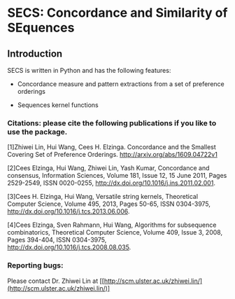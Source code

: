 # SECS: Concordance and Similarity of SEquences


## Introduction

SECS is written in Python and  has the following  features:

  - Concordance measure and pattern extractions from a set of preference orderings

  - Sequences kernel functions


### Citations: please cite the following publications if you like to use the package.
[1]Zhiwei Lin, Hui Wang, Cees H. Elzinga. Concordance and the Smallest Covering Set of Preference Orderings. http://arxiv.org/abs/1609.04722v1

[2]Cees Elzinga, Hui Wang, Zhiwei Lin, Yash Kumar, Concordance and consensus, Information Sciences, Volume 181, Issue 12, 15 June 2011, Pages 2529-2549, ISSN 0020-0255, http://dx.doi.org/10.1016/j.ins.2011.02.001. 

[3]Cees H. Elzinga, Hui Wang, Versatile string kernels, Theoretical Computer Science, Volume 495, 2013, Pages 50-65, ISSN 0304-3975, http://dx.doi.org/10.1016/j.tcs.2013.06.006. 

[4]Cees Elzinga, Sven Rahmann, Hui Wang, Algorithms for subsequence combinatorics, Theoretical Computer Science, Volume 409, Issue 3, 2008, Pages 394-404, ISSN 0304-3975, http://dx.doi.org/10.1016/j.tcs.2008.08.035. 

### Reporting bugs:

Please contact Dr. Zhiwei Lin at [[http://scm.ulster.ac.uk/zhiwei.lin/](http://scm.ulster.ac.uk/zhiwei.lin/)]
